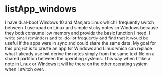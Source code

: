 # listApp_windows

I have dual-boot Windows 10 and Manjaro Linux which I frequently switch between. I use xpad on Linux and simple sticky notes on Windows because they both consume low memory and provide the basic function I need. I write small reminders and to-do list frequently and find that it would be useful if the apps were in sync and could share the same data. My goal for this project is to create an app for Windows and Linux which can replace what I already use but derive the notes simply from the same text file on a shared partition between the operating systems. This way when I take a note in Linux or Windows it will be there on the other operating system when I switch over.
